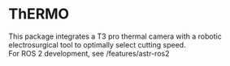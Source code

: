 # ThERMO

This package integrates a T3 pro thermal camera with a robotic electrosurgical tool to optimally select cutting speed.  
For ROS 2 development, see /features/astr-ros2

